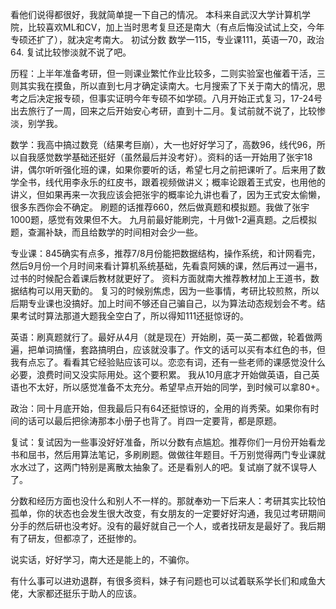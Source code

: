 看他们说得都很好，我就简单提一下自己的情况。
本科来自武汉大学计算机学院，比较喜欢ML和CV，加上当时思考复旦还是南大（有点后悔没试试上交，今年专硕还扩了），就决定考南大。
初试分数 数学一115，专业课111，英语一70，政治64.
复试比较惨淡就不说了吧。

历程：上半年准备考研，但一则课业繁忙作业比较多，二则实验室也催着干活，三则其实我在摸鱼，所以直到七月才确定读南大。七月搜索了下关于南大的情况，思考之后决定报专硕，但事实证明今年专硕不如学硕。八月开始正式复习，17-24号出去旅行了一周，回来之后开始安心考研，直到十二月。复试前就不说了，比较惨淡，别学我。

数学：我高中搞过数竞（结果考巨崩），大一也好好学习了，高数96，线代96，所以自我感觉数学基础还挺好（虽然最后并没考好）。资料的话一开始用了张宇18讲，偶尔听听强化班的课，如果你要听的话，希望七月之前把课听了。后来用了数学全书，线代用李永乐的红皮书，跟着视频做讲义；概率论跟着王式安，也用他的讲义，但如果再来一次我应该会把张宇的概率论九讲也看了，因为王式安太偷懒，很多东西你会不确定。
刷题的话推荐660，然后做真题和模拟题。我做了张宇1000题，感觉有效果但不大。
九月前最好能刷完，十月做1-2遍真题。之后模拟题，查漏补缺，而且给数学的时间相对会少一些。

专业课：845确实有点多，推荐7/8月份能把数据结构，操作系统，和计网看完，然后9月份一个月时间来看计算机系统基础，先看袁阿姨的课，然后再过一遍书，过书的时候配合着课后教材就更好了。
资料方面就南大推荐教材加上王道书，数据结构可以用天勤的。
复习的时候别焦虑，因为一些事情，考研比较煎熬，所以后期专业课也没搞好。加上时间不够还自己骗自己，以为算法动态规划会不考。结果考试时算法那道大题我全空白了，所以得知111还挺惊讶的。

英语：刷真题就行了。最好从4月（就是现在）开始刷，英一英二都做，轮着做两遍，把单词搞懂，套路搞明白，应该就没事了。作文的话可以买有本红色的书，但我有点忘了。看看其它经验贴应该可以。恋恋有词，还有一些老师的课感觉没什么必要，浪费时间又没实际用处。这个要积累。
我从10月底才开始做英语，自己英语也不太好，所以感觉准备不太充分。希望早点开始的同学，到时候可以拿80+。

政治：同十月底开始，但我最后只有64还挺惊讶的，全用的肖秀荣。如果你有时间的话可以最后把徐涛那本小册子也背了。肖四一定要背，都是原题。

复试：复试因为一些事没好好准备，所以分数有点尴尬。推荐你们一月份开始看龙书和屈书，然后用算法笔记，多刷刷题。做做往年题目。千万别觉得两门专业课就水水过了，这两门特别是离散太抽象了。还是看别人的吧。复试崩了就不误导人了。

分数和经历方面也没什么和别人不一样的。那就奉劝一下后来人：考研其实比较怕孤单，你的状态也会发生很大改变，有女朋友的一定要好好沟通，我见过考研期间分手的然后研也没考好。没有的最好就自己一个人，或者找研友是最好了。我后期有了研友，但都凉了，还挺惨的。

说实话，好好学习，南大还是能上的，不骗你。

有什么事可以进劝退群，有很多资料，妹子有问题也可以试着联系学长们和咸鱼大佬，大家都还挺乐于助人的应该。
